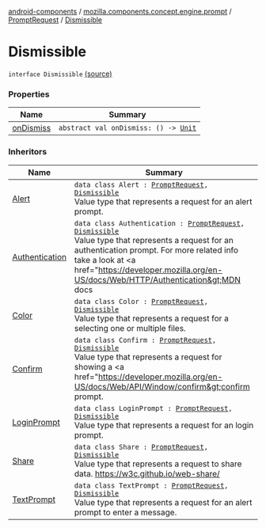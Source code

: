 [android-components](../../../index.md) / [mozilla.components.concept.engine.prompt](../../index.md) / [PromptRequest](../index.md) / [Dismissible](./index.md)

# Dismissible

`interface Dismissible` [(source)](https://github.com/mozilla-mobile/android-components/blob/master/components/concept/engine/src/main/java/mozilla/components/concept/engine/prompt/PromptRequest.kt#L266)

### Properties

| Name | Summary |
|---|---|
| [onDismiss](on-dismiss.md) | `abstract val onDismiss: () -> `[`Unit`](https://kotlinlang.org/api/latest/jvm/stdlib/kotlin/-unit/index.html) |

### Inheritors

| Name | Summary |
|---|---|
| [Alert](../-alert/index.md) | `data class Alert : `[`PromptRequest`](../index.md)`, `[`Dismissible`](./index.md)<br>Value type that represents a request for an alert prompt. |
| [Authentication](../-authentication/index.md) | `data class Authentication : `[`PromptRequest`](../index.md)`, `[`Dismissible`](./index.md)<br>Value type that represents a request for an authentication prompt. For more related info take a look at &lt;a href="https://developer.mozilla.org/en-US/docs/Web/HTTP/Authentication&gt;MDN docs |
| [Color](../-color/index.md) | `data class Color : `[`PromptRequest`](../index.md)`, `[`Dismissible`](./index.md)<br>Value type that represents a request for a selecting one or multiple files. |
| [Confirm](../-confirm/index.md) | `data class Confirm : `[`PromptRequest`](../index.md)`, `[`Dismissible`](./index.md)<br>Value type that represents a request for showing a &lt;a href="https://developer.mozilla.org/en-US/docs/Web/API/Window/confirm&gt;confirm prompt. |
| [LoginPrompt](../-login-prompt/index.md) | `data class LoginPrompt : `[`PromptRequest`](../index.md)`, `[`Dismissible`](./index.md)<br>Value type that represents a request for an login prompt. |
| [Share](../-share/index.md) | `data class Share : `[`PromptRequest`](../index.md)`, `[`Dismissible`](./index.md)<br>Value type that represents a request to share data. https://w3c.github.io/web-share/ |
| [TextPrompt](../-text-prompt/index.md) | `data class TextPrompt : `[`PromptRequest`](../index.md)`, `[`Dismissible`](./index.md)<br>Value type that represents a request for an alert prompt to enter a message. |
